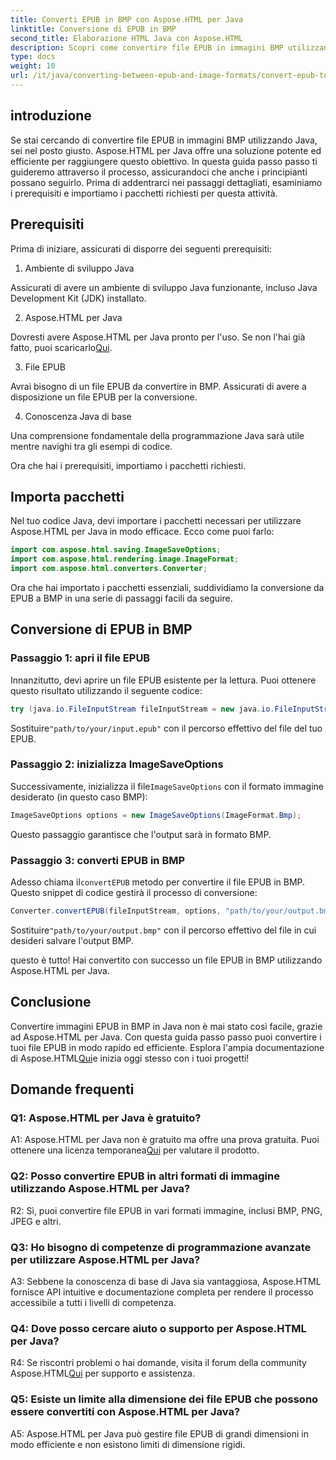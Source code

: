 ```yaml
---
title: Converti EPUB in BMP con Aspose.HTML per Java
linktitle: Conversione di EPUB in BMP
second_title: Elaborazione HTML Java con Aspose.HTML
description: Scopri come convertire file EPUB in immagini BMP utilizzando Aspose.HTML per Java con questa semplice guida passo passo.
type: docs
weight: 10
url: /it/java/converting-between-epub-and-image-formats/convert-epub-to-bmp/
---
```

## introduzione

Se stai cercando di convertire file EPUB in immagini BMP utilizzando Java, sei nel posto giusto. Aspose.HTML per Java offre una soluzione potente ed efficiente per raggiungere questo obiettivo. In questa guida passo passo ti guideremo attraverso il processo, assicurandoci che anche i principianti possano seguirlo. Prima di addentrarci nei passaggi dettagliati, esaminiamo i prerequisiti e importiamo i pacchetti richiesti per questa attività.

## Prerequisiti

Prima di iniziare, assicurati di disporre dei seguenti prerequisiti:

1. Ambiente di sviluppo Java

Assicurati di avere un ambiente di sviluppo Java funzionante, incluso Java Development Kit (JDK) installato.

2. Aspose.HTML per Java

 Dovresti avere Aspose.HTML per Java pronto per l'uso. Se non l'hai già fatto, puoi scaricarlo[Qui](https://releases.aspose.com/html/java/).

3. File EPUB

Avrai bisogno di un file EPUB da convertire in BMP. Assicurati di avere a disposizione un file EPUB per la conversione.

4. Conoscenza Java di base

Una comprensione fondamentale della programmazione Java sarà utile mentre navighi tra gli esempi di codice.

Ora che hai i prerequisiti, importiamo i pacchetti richiesti.

## Importa pacchetti

Nel tuo codice Java, devi importare i pacchetti necessari per utilizzare Aspose.HTML per Java in modo efficace. Ecco come puoi farlo:

```java
import com.aspose.html.saving.ImageSaveOptions;
import com.aspose.html.rendering.image.ImageFormat;
import com.aspose.html.converters.Converter;
```

Ora che hai importato i pacchetti essenziali, suddividiamo la conversione da EPUB a BMP in una serie di passaggi facili da seguire.

## Conversione di EPUB in BMP

### Passaggio 1: apri il file EPUB

Innanzitutto, devi aprire un file EPUB esistente per la lettura. Puoi ottenere questo risultato utilizzando il seguente codice:

```java
try (java.io.FileInputStream fileInputStream = new java.io.FileInputStream("path/to/your/input.epub")) {
```

 Sostituire`"path/to/your/input.epub"` con il percorso effettivo del file del tuo EPUB.

### Passaggio 2: inizializza ImageSaveOptions

 Successivamente, inizializza il file`ImageSaveOptions` con il formato immagine desiderato (in questo caso BMP):

```java
ImageSaveOptions options = new ImageSaveOptions(ImageFormat.Bmp);
```

Questo passaggio garantisce che l'output sarà in formato BMP.

### Passaggio 3: converti EPUB in BMP

 Adesso chiama il`convertEPUB` metodo per convertire il file EPUB in BMP. Questo snippet di codice gestirà il processo di conversione:

```java
Converter.convertEPUB(fileInputStream, options, "path/to/your/output.bmp");
```

 Sostituire`"path/to/your/output.bmp"` con il percorso effettivo del file in cui desideri salvare l'output BMP.

questo è tutto! Hai convertito con successo un file EPUB in BMP utilizzando Aspose.HTML per Java.

## Conclusione

 Convertire immagini EPUB in BMP in Java non è mai stato così facile, grazie ad Aspose.HTML per Java. Con questa guida passo passo puoi convertire i tuoi file EPUB in modo rapido ed efficiente. Esplora l'ampia documentazione di Aspose.HTML[Qui](https://reference.aspose.com/html/java/)e inizia oggi stesso con i tuoi progetti!

## Domande frequenti

### Q1: Aspose.HTML per Java è gratuito?

 A1: Aspose.HTML per Java non è gratuito ma offre una prova gratuita. Puoi ottenere una licenza temporanea[Qui](https://purchase.aspose.com/temporary-license/) per valutare il prodotto.

### Q2: Posso convertire EPUB in altri formati di immagine utilizzando Aspose.HTML per Java?

R2: Sì, puoi convertire file EPUB in vari formati immagine, inclusi BMP, PNG, JPEG e altri.

### Q3: Ho bisogno di competenze di programmazione avanzate per utilizzare Aspose.HTML per Java?

A3: Sebbene la conoscenza di base di Java sia vantaggiosa, Aspose.HTML fornisce API intuitive e documentazione completa per rendere il processo accessibile a tutti i livelli di competenza.

### Q4: Dove posso cercare aiuto o supporto per Aspose.HTML per Java?

 R4: Se riscontri problemi o hai domande, visita il forum della community Aspose.HTML[Qui](https://forum.aspose.com/) per supporto e assistenza.

### Q5: Esiste un limite alla dimensione dei file EPUB che possono essere convertiti con Aspose.HTML per Java?

A5: Aspose.HTML per Java può gestire file EPUB di grandi dimensioni in modo efficiente e non esistono limiti di dimensione rigidi.